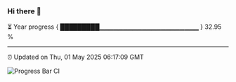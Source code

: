 ### Hi there 👋

⏳ Year progress { █████████▁▁▁▁▁▁▁▁▁▁▁▁▁▁▁▁▁▁▁▁▁ } 32.95 %

---

⏰ Updated on Thu, 01 May 2025 06:17:09 GMT

![Progress Bar CI](https://github.com/Shyam-Makwana/GitHub-Actions-Demo/workflows/Progress%20Bar%20CI/badge.svg)
